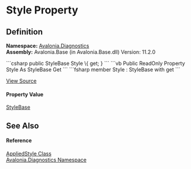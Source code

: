 # Style Property




## Definition
**Namespace:** <a href="N_Avalonia_Diagnostics">Avalonia.Diagnostics</a>  
**Assembly:** Avalonia.Base (in Avalonia.Base.dll) Version: 11.2.0

<Tabs groupId="api-code-preview">
<TabItem value="csharp" label="C#">
```csharp
public StyleBase Style \{ get; }
```
</TabItem>
<TabItem value="vb" label="VB">
```vb
Public ReadOnly Property Style As StyleBase
	Get
```
</TabItem>
<TabItem value="fsharp" label="F#">
```fsharp
member Style : StyleBase with get
```
</TabItem>
</Tabs>



<a href="https://github.com/AvaloniaUI/Avalonia/tree/master/src/Avalonia.Base/Diagnostics/StyleDiagnostics.cs#L36" title="View the source code">View Source</a>



#### Property Value
<a href="T_Avalonia_Styling_StyleBase">StyleBase</a>

## See Also


#### Reference
<a href="T_Avalonia_Diagnostics_AppliedStyle">AppliedStyle Class</a>  
<a href="N_Avalonia_Diagnostics">Avalonia.Diagnostics Namespace</a>  

